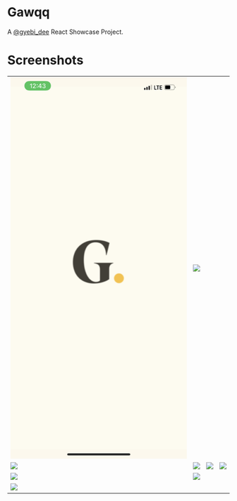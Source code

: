 # Gawqq

A [@gyebi_dee](https://twitter.com/gyebi_dee) React Showcase Project.

 
# Screenshots
<table>
  <tr>
    <td>
      <img src="https://github.com/Kgd1z/gawqq/blob/main/screenshots/1.PNG" />
    </td>
    <td>
      <img src="https://github.com/Kgd1z/companyUI/blob/master/screenshots/2.PNG" />
    </td>
</tr>
<tr><td>
      <img src="https://github.com/Kgd1z/companyUI/blob/master/screenshots/3.PNG" />
    </td>
    <td>
      <img src="https://github.com/Kgd1z/companyUI/blob/master/screenshots/4.PNG" />
    </td> <td>
      <img src="https://github.com/Kgd1z/companyUI/blob/master/screenshots/5.PNG" />
    </td>
    <td>
      <img src="https://github.com/Kgd1z/companyUI/blob/master/screenshots/6.PNG" />
    </td></tr>
<tr><td>
      <img src="https://github.com/Kgd1z/companyUI/blob/master/screenshots/7.PNG" />
    </td>
    <td>
      <img src="https://github.com/Kgd1z/companyUI/blob/master/screenshots/8.PNG" />
    </td></tr>
<tr><td>
      <img src="https://github.com/Kgd1z/companyUI/blob/master/screenshots/9.PNG" />
    </td></tr>
<tr></tr>
    
   
    
    

</table>